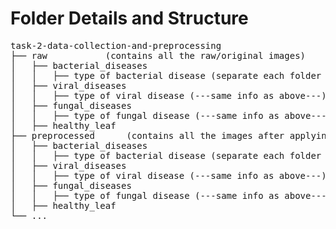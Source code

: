 # Folder Details and Structure

<pre>
task-2-data-collection-and-preprocessing
├── raw           (contains all the raw/original images)
│   ├── bacterial_diseases              							
│   │	├── type of bacterial disease (separate each folder per type of disease)              	
│   ├── viral_diseases              								
│   │	├── type of viral disease (---same info as above---)              	
│   ├── fungal_diseases              								
│   │	├── type of fungal disease (---same info as above---)              	
│   ├── healthy_leaf										
├── preprocessed      (contains all the images after applying preprocessing)
│   ├── bacterial_diseases              							
│   │	├── type of bacterial disease (separate each folder per type of disease)              	
│   ├── viral_diseases              							
│   │	├── type of viral disease (---same info as above---)              	
│   ├── fungal_diseases              							
│   │	├── type of fungal disease (---same info as above---)              	
│   ├── healthy_leaf
└── ...
</pre>
 

